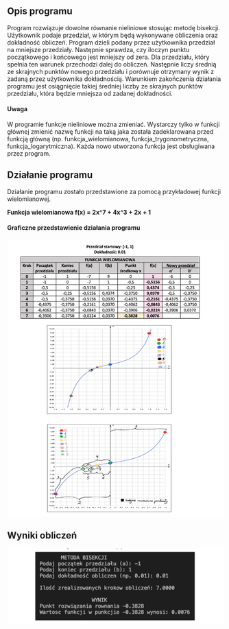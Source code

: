 ## Opis programu

Program rozwiązuje dowolne równanie nieliniowe stosując metodę bisekcji. Użytkownik podaje przedział, w którym będą wykonywane obliczenia oraz dokładność obliczeń. Program dzieli podany przez użytkownika przedział na mniejsze przedziały. Następnie sprawdza, czy iloczyn punktu początkowego i końcowego jest mniejszy od zera. Dla przedziału, który spełnia ten warunek przechodzi dalej do obliczeń. Następnie liczy średnią ze skrajnych punktów nowego przedziału i porównuje otrzymany wynik z zadaną przez użytkownika dokładnością. Warunkiem zakończenia działania programu jest osiągnięcie takiej średniej liczby ze skrajnych punktów przedziału, która będzie mniejsza od zadanej dokładności.

#### Uwaga

W programie funkcje nieliniowe można zmieniać. Wystarczy tylko w funkcji głównej zmienić nazwę funkcji na taką jaka została zadeklarowana przed funkcją główną (np. funkcja_wielomianowa, funkcja_trygonometryczna, funkcja_logarytmiczna). Każda nowo utworzona funkcja jest obsługiwana przez program.


## Działanie programu

Działanie programu zostało przedstawione za pomocą przykładowej funkcji wielomianowej.


**Funkcja wielomianowa f(x) = 2x^7 + 4x^3 + 2x + 1**


#### Graficzne przedstawienie działania programu

![bisection](resources/1.jpg)


## Wyniki obliczeń

![wynik](resources/wynik.jpg)

